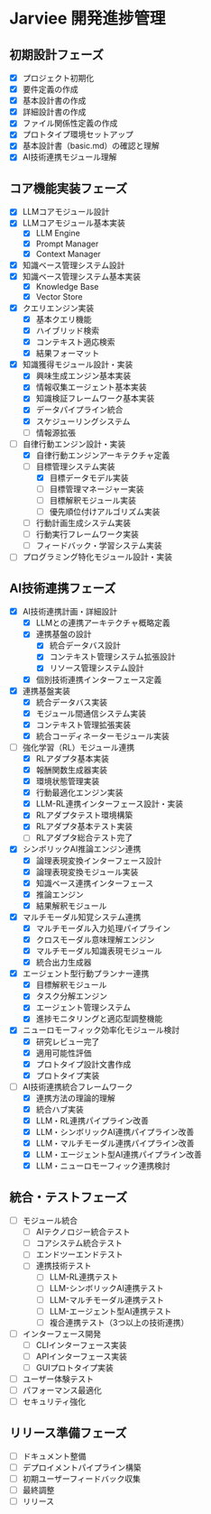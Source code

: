 # Jarviee 開発進捗管理

## 初期設計フェーズ
- [x] プロジェクト初期化
- [x] 要件定義の作成
- [x] 基本設計書の作成
- [x] 詳細設計書の作成
- [x] ファイル関係性定義の作成
- [x] プロトタイプ環境セットアップ
- [x] 基本設計書（basic.md）の確認と理解
- [x] AI技術連携モジュール理解

## コア機能実装フェーズ
- [x] LLMコアモジュール設計
- [x] LLMコアモジュール基本実装
  - [x] LLM Engine
  - [x] Prompt Manager
  - [x] Context Manager
- [x] 知識ベース管理システム設計
- [x] 知識ベース管理システム基本実装
  - [x] Knowledge Base
  - [x] Vector Store
- [x] クエリエンジン実装
  - [x] 基本クエリ機能
  - [x] ハイブリッド検索
  - [x] コンテキスト適応検索
  - [x] 結果フォーマット
- [x] 知識獲得モジュール設計・実装
  - [x] 興味生成エンジン基本実装
  - [x] 情報収集エージェント基本実装
  - [x] 知識検証フレームワーク基本実装
  - [x] データパイプライン統合
  - [x] スケジューリングシステム
  - [ ] 情報源拡張
- [ ] 自律行動エンジン設計・実装
  - [x] 自律行動エンジンアーキテクチャ定義
  - [ ] 目標管理システム実装
    - [x] 目標データモデル実装
    - [ ] 目標管理マネージャー実装
    - [ ] 目標解釈モジュール実装
    - [ ] 優先順位付けアルゴリズム実装
  - [ ] 行動計画生成システム実装
  - [ ] 行動実行フレームワーク実装
  - [ ] フィードバック・学習システム実装
- [ ] プログラミング特化モジュール設計・実装

## AI技術連携フェーズ
- [x] AI技術連携計画・詳細設計
  - [x] LLMとの連携アーキテクチャ概略定義
  - [x] 連携基盤の設計
    - [x] 統合データバス設計
    - [x] コンテキスト管理システム拡張設計
    - [x] リソース管理システム設計
  - [x] 個別技術連携インターフェース定義
- [x] 連携基盤実装
  - [x] 統合データバス実装
  - [x] モジュール間通信システム実装
  - [x] コンテキスト管理拡張実装
  - [x] 統合コーディネーターモジュール実装
- [ ] 強化学習（RL）モジュール連携
  - [x] RLアダプタ基本実装
  - [x] 報酬関数生成器実装
  - [x] 環境状態管理実装
  - [x] 行動最適化エンジン実装
  - [x] LLM-RL連携インターフェース設計・実装
  - [x] RLアダプタテスト環境構築
  - [x] RLアダプタ基本テスト実装
  - [ ] RLアダプタ総合テスト完了
- [x] シンボリックAI推論エンジン連携
  - [x] 論理表現変換インターフェース設計
  - [x] 論理表現変換モジュール実装
  - [x] 知識ベース連携インターフェース
  - [x] 推論エンジン
  - [x] 結果解釈モジュール
- [x] マルチモーダル知覚システム連携
  - [x] マルチモーダル入力処理パイプライン
  - [x] クロスモーダル意味理解エンジン
  - [x] マルチモーダル知識表現モジュール
  - [x] 統合出力生成器
- [x] エージェント型行動プランナー連携
  - [x] 目標解釈モジュール
  - [x] タスク分解エンジン
  - [x] エージェント管理システム
  - [x] 進捗モニタリングと適応型調整機能
- [x] ニューロモーフィック効率化モジュール検討
  - [x] 研究レビュー完了
  - [x] 適用可能性評価
  - [x] プロトタイプ設計文書作成
  - [x] プロトタイプ実装
- [ ] AI技術連携統合フレームワーク
  - [x] 連携方法の理論的理解
  - [x] 統合ハブ実装
  - [x] LLM・RL連携パイプライン改善
  - [x] LLM・シンボリックAI連携パイプライン改善
  - [x] LLM・マルチモーダル連携パイプライン改善
  - [x] LLM・エージェント型AI連携パイプライン改善
  - [x] LLM・ニューロモーフィック連携検討

## 統合・テストフェーズ
- [ ] モジュール統合
  - [ ] AIテクノロジー統合テスト
  - [ ] コアシステム統合テスト
  - [ ] エンドツーエンドテスト
  - [ ] 連携技術テスト
    - [ ] LLM-RL連携テスト
    - [ ] LLM-シンボリックAI連携テスト
    - [ ] LLM-マルチモーダル連携テスト
    - [ ] LLM-エージェント型AI連携テスト
    - [ ] 複合連携テスト（3つ以上の技術連携）
- [ ] インターフェース開発
  - [ ] CLIインターフェース実装
  - [ ] APIインターフェース実装
  - [ ] GUIプロトタイプ実装
- [ ] ユーザー体験テスト
- [ ] パフォーマンス最適化
- [ ] セキュリティ強化

## リリース準備フェーズ
- [ ] ドキュメント整備
- [ ] デプロイメントパイプライン構築
- [ ] 初期ユーザーフィードバック収集
- [ ] 最終調整
- [ ] リリース